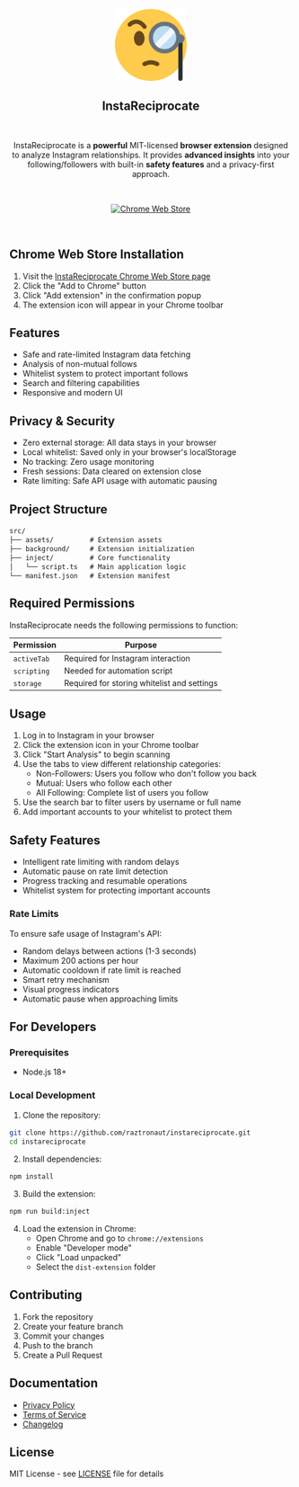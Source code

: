 <p align="center"><img width="128" alt="InstaReciprocate Logo" src="src/assets/icons/icon128.png"></p>

<h2 align="center">InstaReciprocate</h2>
<br/>
<p align="center">InstaReciprocate is a <strong>powerful</strong> MIT-licensed <strong>browser extension</strong> designed to analyze Instagram relationships. It provides <strong>advanced insights</strong> into your following/followers with built-in <strong>safety features</strong> and a privacy-first approach.</p>
<br/>
<p align="center"><a rel="noreferrer noopener" href="https://chrome.google.com/webstore/detail/instareciprocate"><img alt="Chrome Web Store" src="https://img.shields.io/badge/Chrome-141e24.svg?&style=for-the-badge&logo=google-chrome&logoColor=white"></a></p>
<br/>

## Chrome Web Store Installation

1. Visit the [InstaReciprocate Chrome Web Store page](https://chrome.google.com/webstore/detail/instareciprocate)
2. Click the "Add to Chrome" button
3. Click "Add extension" in the confirmation popup
4. The extension icon will appear in your Chrome toolbar

## Features

- Safe and rate-limited Instagram data fetching
- Analysis of non-mutual follows
- Whitelist system to protect important follows
- Search and filtering capabilities
- Responsive and modern UI

## Privacy & Security
- Zero external storage: All data stays in your browser
- Local whitelist: Saved only in your browser's localStorage
- No tracking: Zero usage monitoring
- Fresh sessions: Data cleared on extension close
- Rate limiting: Safe API usage with automatic pausing

## Project Structure
```
src/
├── assets/         # Extension assets
├── background/     # Extension initialization
├── inject/         # Core functionality
│   └── script.ts   # Main application logic
└── manifest.json   # Extension manifest
```

## Required Permissions

InstaReciprocate needs the following permissions to function:

| Permission | Purpose |
|------------|---------|
| `activeTab` | Required for Instagram interaction |
| `scripting` | Needed for automation script |
| `storage` | Required for storing whitelist and settings | 

## Usage

1. Log in to Instagram in your browser
2. Click the extension icon in your Chrome toolbar
3. Click "Start Analysis" to begin scanning
4. Use the tabs to view different relationship categories:
   - Non-Followers: Users you follow who don't follow you back
   - Mutual: Users who follow each other
   - All Following: Complete list of users you follow
5. Use the search bar to filter users by username or full name
6. Add important accounts to your whitelist to protect them

## Safety Features

- Intelligent rate limiting with random delays
- Automatic pause on rate limit detection
- Progress tracking and resumable operations
- Whitelist system for protecting important accounts

### Rate Limits
To ensure safe usage of Instagram's API:
- Random delays between actions (1-3 seconds)
- Maximum 200 actions per hour
- Automatic cooldown if rate limit is reached
- Smart retry mechanism
- Visual progress indicators
- Automatic pause when approaching limits

## For Developers

### Prerequisites
- Node.js 18+

### Local Development

1. Clone the repository:
```bash
git clone https://github.com/raztronaut/instareciprocate.git
cd instareciprocate
```

2. Install dependencies:
```bash
npm install
```

3. Build the extension:
```bash
npm run build:inject
```

4. Load the extension in Chrome:
   - Open Chrome and go to `chrome://extensions`
   - Enable "Developer mode"
   - Click "Load unpacked"
   - Select the `dist-extension` folder

## Contributing

1. Fork the repository
2. Create your feature branch
3. Commit your changes
4. Push to the branch
5. Create a Pull Request

## Documentation

- [Privacy Policy](docs/PRIVACY.md)
- [Terms of Service](docs/TERMS.md)
- [Changelog](docs/CHANGELOG.md)

## License

MIT License - see [LICENSE](LICENSE) file for details 

